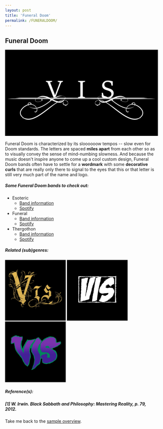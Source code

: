 ```yaml
---
layout: post
title: 'Funeral Doom'
permalink: /FUNERALDOOM/
---
```

## Funeral Doom

![Funeral Doom](..\assets\img\projects\proj-8\funeral.jpg)

Funeral Doom is characterized by its sloooooow tempos -- slow even for Doom standards. The letters are spaced **miles apart** from each other so as to visually convey the sense of mind-numbing slowness. And because the music doesn't inspire anyone to come up a cool custom design, Funeral Doom bands often have to settle for a **wordmark** with some **decorative curls** that are really only there to signal to the eyes that this or that letter is still very much part of the name and logo.   


##### Some Funeral Doom bands to check out:

<ul>
<li>Esoteric
<ul>
<li><a href="https://www.metal-archives.com/bands/Gorguts/1124" target="_blank" rel="noopener"><span>Band information</span></a></li>
<li><a href="https://open.spotify.com/track/4g0gpUMOHc7BSFyOEn0sVa?si=17b8afb41dcb44b8" target="_blank" rel="noopener"><span>Spotify</span></a></li>
</ul>
</li>

<li>Funeral
<ul>
<li><a href="https://www.metal-archives.com/bands/Meshuggah/21" target="_blank" rel="noopener"><span>Band information</span></a></li>
<li><a href="https://open.spotify.com/track/1nbfq95e5WT14NZW1m36m9?si=356766b1d408422f" target="_blank" rel="noopener"><span>Spotify</span></a></li>
</ul>
</li>

<li>Thergothon
<ul>
<li><a href="https://www.metal-archives.com/bands/Sigh/51" target="_blank" rel="noopener"><span>Band information</span></a></li>
<li><a href="https://open.spotify.com/track/0lOkhYlyP1Nhg3pRyMgIHF?si=f835afe287b04342" target="_blank" rel="noopener"><span>Spotify</span></a></li>
</ul>
</li>
</ul>


##### Related (sub)genres:
[<img src="..\assets\img\projects\proj-9\gothic.jpg" alt="Gothic Metal" width=200 >](/GOTHICMETAL/)
[<img src="..\assets\img\projects\proj-9\sludge.jpg" alt="Sludge Metal" width=200 >](/SLUDGEMETAL/)
[<img src="..\assets\img\projects\proj-9\psychedelic.jpg" alt="Stoner Metal" width=200 >](/STONERMETAL/)

##### Reference(s):
##### [1] W. Irwin. *Black Sabbath and Philosophy: Mastering Reality*, p. 79, 2012.

Take me back to the [sample overview](../projects/proj-8).